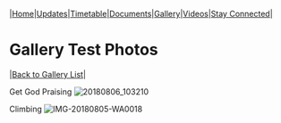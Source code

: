 |[Home](https://dallam1.github.io/)|[Updates](https://dallam1.github.io/updates)|[Timetable](https://dallam1.github.io/timetable)|[Documents](https://dallam1.github.io/documents)|[Gallery](https://dallam1.github.io/gallery)|[Videos](https://dallam1.github.io/videos)|[Stay Connected](https://dallam1.github.io/stayconnected)|

# Gallery Test Photos

|[Back to Gallery List](https://dallam1.github.io/galleryview)|

Get God Praising
![20180806_103210](https://user-images.githubusercontent.com/67221785/85921695-dc01a080-b875-11ea-94c4-b4bb7704c741.jpg)

Climbing
![IMG-20180805-WA0018](https://user-images.githubusercontent.com/67221785/85921710-094e4e80-b876-11ea-8002-eb0f56d086b1.jpg)
